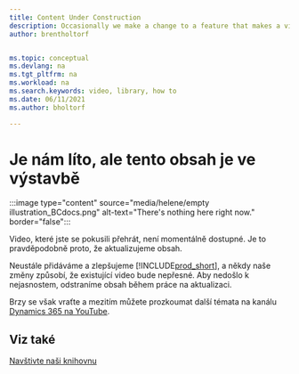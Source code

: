 ```yaml
---
title: Content Under Construction
description: Occasionally we make a change to a feature that makes a video misleading, so we take the video down while we're updating the content. 
author: brentholtorf


ms.topic: conceptual
ms.devlang: na
ms.tgt_pltfrm: na
ms.workload: na
ms.search.keywords: video, library, how to
ms.date: 06/11/2021
ms.author: bholtorf

---
```


# Je nám líto, ale tento obsah je ve výstavbě

:::image type="content" source="media/helene/empty illustration_BCdocs.png" alt-text="There's nothing here right now." border="false":::

Video, které jste se pokusili přehrát, není momentálně dostupné. Je to pravděpodobně proto, že aktualizujeme obsah.

Neustále přidáváme a zlepšujeme [!INCLUDE[prod_short](includes/prod_short.md)], a někdy naše změny způsobí, že existující video bude nepřesné. Aby nedošlo k nejasnostem, odstraníme obsah během práce na aktualizaci.

Brzy se však vraťte a mezitím můžete prozkoumat další témata na kanálu [Dynamics 365 na YouTube](https://www.youtube.com/playlist?list=PLcakwueIHoT-wVFPKUtmxlqcG1kJ0oqq4).

## Viz také
[Navštivte naši knihovnu](across-videos.md)


